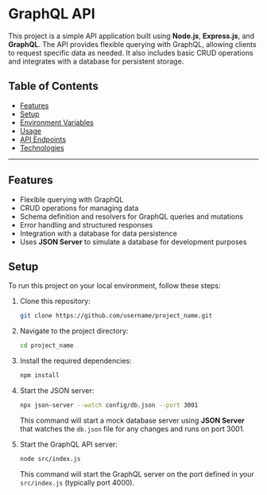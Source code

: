 # GraphQL API

This project is a simple API application built using **Node.js**, **Express.js**, and **GraphQL**. The API provides flexible querying with GraphQL, allowing clients to request specific data as needed. It also includes basic CRUD operations and integrates with a database for persistent storage.

## Table of Contents
- [Features](#features)
- [Setup](#setup)
- [Environment Variables](#environment-variables)
- [Usage](#usage)
- [API Endpoints](#api-endpoints)
- [Technologies](#technologies)

---

## Features

- Flexible querying with GraphQL
- CRUD operations for managing data
- Schema definition and resolvers for GraphQL queries and mutations
- Error handling and structured responses
- Integration with a database for data persistence
- Uses **JSON Server** to simulate a database for development purposes

## Setup

To run this project on your local environment, follow these steps:

1. Clone this repository:
    ```bash
    git clone https://github.com/username/project_name.git
    ```

2. Navigate to the project directory:
    ```bash
    cd project_name
    ```

3. Install the required dependencies:
    ```bash
    npm install
    ```

4. Start the JSON server:
    ```bash
    npx json-server --watch config/db.json --port 3001
    ```

   This command will start a mock database server using **JSON Server** that watches the `db.json` file for any changes and runs on port 3001.

5. Start the GraphQL API server:
    ```bash
    node src/index.js
    ```

   This command will start the GraphQL server on the port defined in your `src/index.js` (typically port 4000).


